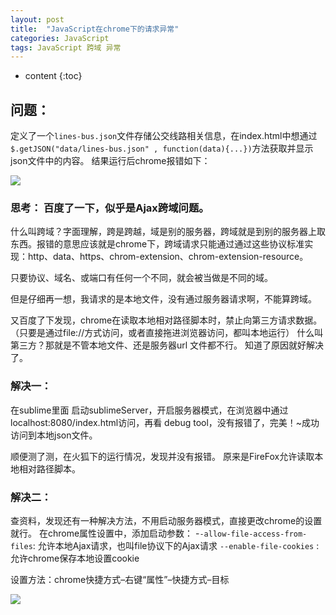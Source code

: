```yaml
---
layout: post
title:  "JavaScript在chrome下的请求异常"
categories: JavaScript
tags: JavaScript 跨域 异常
---
```


* content
{:toc}

## 问题：

定义了一个`lines-bus.json`文件存储公交线路相关信息，在index.html中想通过`$.getJSON("data/lines-bus.json" , function(data){...})`方法获取并显示json文件中的内容。
 结果运行后chrome报错如下： 





![](https://i.imgur.com/0JmL7MG.png)


### 思考： 百度了一下，似乎是Ajax跨域问题。

什么叫跨域？字面理解，跨是跨越，域是别的服务器，跨域就是到别的服务器上取东西。报错的意思应该就是chrome下，跨域请求只能通过通过这些协议标准实现：http、data、https、chrom-extension、chrom-extension-resource。

只要协议、域名、或端口有任何一个不同，就会被当做是不同的域。

但是仔细再一想，我请求的是本地文件，没有通过服务器请求啊，不能算跨域。

又百度了下发现，chrome在读取本地相对路径脚本时，禁止向第三方请求数据。 （只要是通过file://方式访问，或者直接拖进浏览器访问，都叫本地运行） 什么叫第三方？那就是不管本地文件、还是服务器url 文件都不行。
知道了原因就好解决了。

### 解决一：
在sublime里面 启动sublimeServer，开启服务器模式，在浏览器中通过localhost:8080/index.html访问，再看 debug tool，没有报错了，完美！~成功访问到本地json文件。

顺便测了测，在火狐下的运行情况，发现并没有报错。
原来是FireFox允许读取本地相对路径脚本。

### 解决二：
查资料，发现还有一种解决方法，不用启动服务器模式，直接更改chrome的设置就行。
在chrome属性设置中，添加启动参数：
-`-allow-file-access-from-files`: 允许本地Ajax请求，也叫file协议下的Ajax请求
`--enable-file-cookies` : 允许chrome保存本地设置cookie

设置方法：chrome快捷方式–右键“属性”–快捷方式–目标 

![](https://i.imgur.com/yjVwmAz.png)
